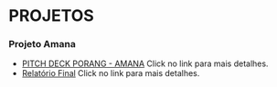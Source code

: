 # PROJETOS

### **Projeto Amana**
- [PITCH DECK PORANG - AMANA](https://drive.google.com/drive/u/0/folders/1VF40i2pbb5y-2m-alYQvQSIuYoMT3Gf3) Click no link para mais detalhes.
- [Relatório Final](https://drive.google.com/file/d/1CMe1iicohdAFs1DrrhMsXLsLe4b3pWUk/view?usp=drive_link) Click no link para mais detalhes.
